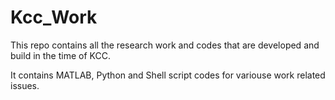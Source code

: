 # Kcc_Work

This repo contains all the research work and codes that are developed and build in the time of KCC.

It contains MATLAB, Python and Shell script codes for variouse work related issues.
